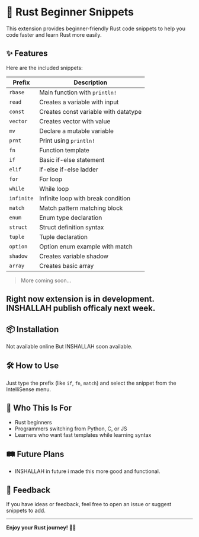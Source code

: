 # 🦀 Rust Beginner Snippets

This extension provides beginner-friendly Rust code snippets to help you code faster and learn Rust more easily.

## ✨ Features

Here are the included snippets:

| Prefix     | Description                            |
|------------|----------------------------------------|
| `rbase`    | Main function with `println!`          |
| `read`     | Creates a variable with input          |
| `const`    | Creates const variable with datatype   |
| `vector`   | Creates vector with value              |
| `mv`       | Declare a mutable variable             |
| `prnt`     | Print using `println!`                 |
| `fn`       | Function template                      |
| `if`       | Basic if-else statement                |
| `elif`     | if-else if-else ladder                 |
| `for`      | For loop                               |
| `while`    | While loop                             |
| `infinite` | Infinite loop with break condition     |
| `match`    | Match pattern matching block           |
| `enum`     | Enum type declaration                  |
| `struct`   | Struct definition syntax               |
| `tuple`      | Tuple declaration                      |
| `option`   | Option enum example with match         |
| `shadow`   | Creates variable shadow                |
| `array `   | Creates basic array                    |

> More coming soon...

## Right now extension is in development. INSHALLAH publish officaly next week.


## 📦 Installation

Not available online But INSHALLAH soon available.

## 🛠️ How to Use

Just type the prefix (like `if`, `fn`, `match`) and select the snippet from the IntelliSense menu.

## 🧠 Who This Is For

- Rust beginners
- Programmers switching from Python, C, or JS
- Learners who want fast templates while learning syntax

## 🛤️ Future Plans

- INSHALLAH in future i made this more good and functional.

## 📢 Feedback

If you have ideas or feedback, feel free to open an issue or suggest snippets to add.

---

**Enjoy your Rust journey! 🦀🚀**

<!-- 
## For more information

* [Visual Studio Code's Markdown Support](http://code.visualstudio.com/docs/languages/markdown)
* [Markdown Syntax Reference](https://help.github.com/articles/markdown-basics/)

**Enjoy!** -->
